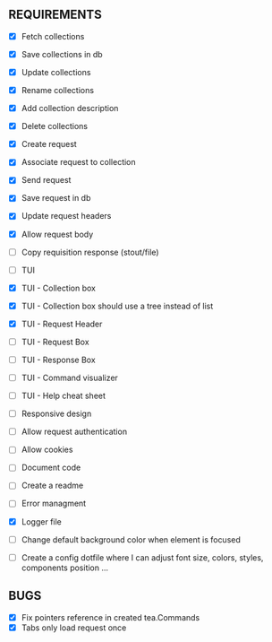 ## REQUIREMENTS
* [X] Fetch collections
* [X] Save collections in db
* [X] Update collections
* [X] Rename collections
* [X] Add collection description
* [X] Delete collections
* [X] Create request
* [X] Associate request to collection
* [X] Send request
* [X] Save request in db
* [X] Update request headers
* [X] Allow request body
* [ ] Copy requisition response (stout/file)
* [ ] TUI
* [X] TUI - Collection box
* [X] TUI - Collection box should use a tree instead of list
* [X] TUI - Request Header
* [ ] TUI - Request Box
* [ ] TUI - Response Box
* [ ] TUI - Command visualizer
* [ ] TUI - Help cheat sheet
* [ ] Responsive design
* [ ] Allow request authentication
* [ ] Allow cookies
* [ ] Document code
* [ ] Create a readme
* [ ] Error managment
* [X] Logger file
* [ ] Change default background color when element is focused
* [ ] Create a config dotfile where I can adjust font size, colors, styles, components position ...


## BUGS
* [X] Fix pointers reference in created tea.Commands
* [X] Tabs only load request once